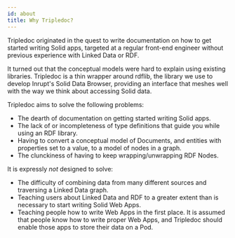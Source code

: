 ```yaml
---
id: about
title: Why Tripledoc?
---
```


Tripledoc originated in the quest to write documentation on how to get started writing Solid apps,
targeted at a regular front-end engineer without previous experience with Linked Data or RDF.

It turned out that the conceptual models were hard to explain using existing libraries. Tripledoc
is a thin wrapper around rdflib, the library we use to develop Inrupt's Solid Data Browser,
providing an interface that meshes well with the way we think about accessing Solid data.

Tripledoc aims to solve the following problems:

- The dearth of documentation on getting started writing Solid apps.
- The lack of or incompleteness of type definitions that guide you while using an RDF library.
- Having to convert a conceptual model of Documents, and entities with properties set to a value, to
  a model of nodes in a graph.
- The clunckiness of having to keep wrapping/unwrapping RDF Nodes.

It is expressly _not_ designed to solve:

- The difficulty of combining data from many different sources and traversing a Linked Data graph.
- Teaching users about Linked Data and RDF to a greater extent than is necessary to start writing
  Solid Web Apps.
- Teaching people how to write Web Apps in the first place. It is assumed that people know how to write proper Web Apps, and Tripledoc should enable those apps to store their data on a Pod.
